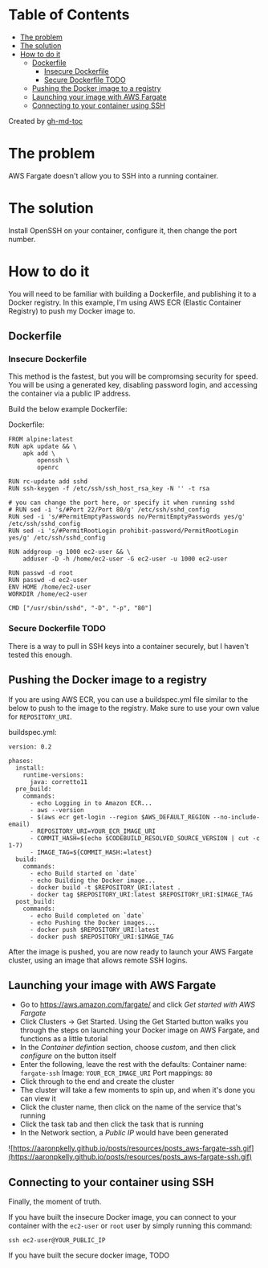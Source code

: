 
Table of Contents
=================

   * [The problem](#the-problem)
   * [The solution](#the-solution)
   * [How to do it](#how-to-do-it)
      * [Dockerfile](#dockerfile)
         * [Insecure Dockerfile](#insecure-dockerfile)
         * [Secure Dockerfile TODO](#secure-dockerfile-todo)
      * [Pushing the Docker image to a registry](#pushing-the-docker-image-to-a-registry)
      * [Launching your image with AWS Fargate](#launching-your-image-with-aws-fargate)
      * [Connecting to your container using SSH](#connecting-to-your-container-using-ssh)

Created by [gh-md-toc](https://github.com/ekalinin/github-markdown-toc)
# The problem
AWS Fargate doesn't allow you to SSH into a running container.

# The solution
Install OpenSSH on your container, configure it, then change the port number.

# How to do it
You will need to be familiar with building a Dockerfile, and publishing it to
a Docker registry. In this example, I'm using AWS ECR (Elastic Container
Registry) to push my Docker image to.

## Dockerfile
### Insecure Dockerfile
This method is the fastest, but you will be compromsing security for speed.
You will be using a generated key, disabling password login, and accessing the
container via a public IP address.

Build the below example Dockerfile:

Dockerfile:
```
FROM alpine:latest 
RUN apk update && \ 
    apk add \ 
        openssh \ 
        openrc 
 
RUN rc-update add sshd 
RUN ssh-keygen -f /etc/ssh/ssh_host_rsa_key -N '' -t rsa 
 
# you can change the port here, or specify it when running sshd 
# RUN sed -i 's/#Port 22/Port 80/g' /etc/ssh/sshd_config 
RUN sed -i 's/#PermitEmptyPasswords no/PermitEmptyPasswords yes/g' /etc/ssh/sshd_config 
RUN sed -i 's/#PermitRootLogin prohibit-password/PermitRootLogin yes/g' /etc/ssh/sshd_config 
 
RUN addgroup -g 1000 ec2-user && \ 
    adduser -D -h /home/ec2-user -G ec2-user -u 1000 ec2-user 
 
RUN passwd -d root 
RUN passwd -d ec2-user 
ENV HOME /home/ec2-user  
WORKDIR /home/ec2-user 
 
CMD ["/usr/sbin/sshd", "-D", "-p", "80"] 
```

### Secure Dockerfile TODO
There is a way to pull in SSH keys into a container securely, but I haven't
tested this enough.

## Pushing the Docker image to a registry
If you are using AWS ECR, you can use a buildspec.yml file similar to the
below to push to the image to the registry. Make sure to use your own value for
`REPOSITORY_URI`.

buildspec.yml:
```
version: 0.2   
   
phases:   
  install:   
    runtime-versions:   
      java: corretto11   
  pre_build:   
    commands:   
      - echo Logging in to Amazon ECR...   
      - aws --version   
      - $(aws ecr get-login --region $AWS_DEFAULT_REGION --no-include-email)   
      - REPOSITORY_URI=YOUR_ECR_IMAGE_URI
      - COMMIT_HASH=$(echo $CODEBUILD_RESOLVED_SOURCE_VERSION | cut -c 1-7)   
      - IMAGE_TAG=${COMMIT_HASH:=latest}   
  build:   
    commands:   
      - echo Build started on `date`   
      - echo Building the Docker image...   
      - docker build -t $REPOSITORY_URI:latest .   
      - docker tag $REPOSITORY_URI:latest $REPOSITORY_URI:$IMAGE_TAG   
  post_build:   
    commands:   
      - echo Build completed on `date`   
      - echo Pushing the Docker images...   
      - docker push $REPOSITORY_URI:latest   
      - docker push $REPOSITORY_URI:$IMAGE_TAG   
```

After the image is pushed, you are now ready to launch your AWS Fargate
cluster, using an image that allows remote SSH logins.

## Launching your image with AWS Fargate
- Go to https://aws.amazon.com/fargate/ and click _Get started with AWS Fargate_
- Click Clusters -> Get Started. Using the Get Started button walks you through
the steps on launching your Docker image on AWS Fargate, and functions as a
little tutorial
- In the _Container defintion_ section, choose _custom_, and then click
_configure_ on the button itself
- Enter the following, leave the rest with the defaults:
Container name: `fargate-ssh`
Image: `YOUR_ECR_IMAGE_URI`
Port mappings: `80`
- Click through to the end and create the cluster 
- The cluster will take a few moments to spin up, and when it's done you can
view it
- Click the cluster name, then click on the name of the service that's running
- Click the task tab and then click the task that is running
- In the Network section, a _Public IP_ would have been generated

![https://aaronpkelly.github.io/posts/resources/posts_aws-fargate-ssh.gif](https://aaronpkelly.github.io/posts/resources/posts_aws-fargate-ssh.gif)

## Connecting to your container using SSH
Finally, the moment of truth.

If you have built the insecure Docker image, you can connect to your container
with the `ec2-user` or `root` user by simply running this command:
```
ssh ec2-user@YOUR_PUBLIC_IP
```

If you have built the secure docker image, TODO

